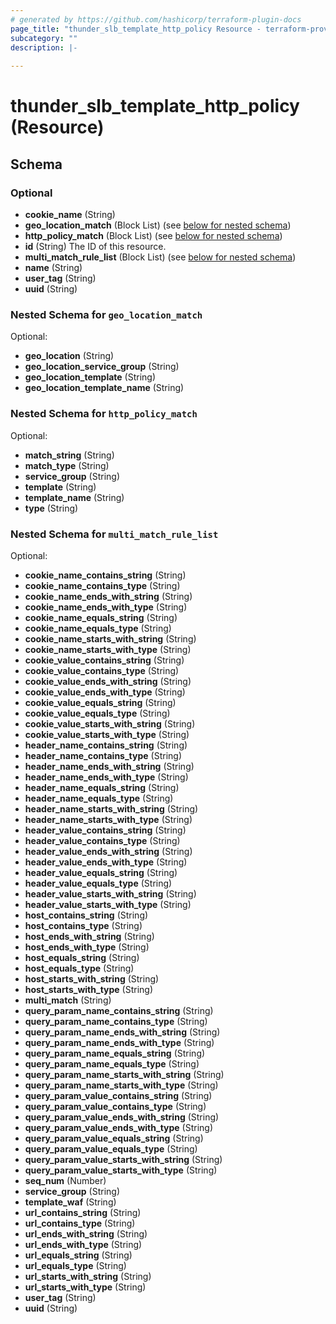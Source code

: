 ```yaml
---
# generated by https://github.com/hashicorp/terraform-plugin-docs
page_title: "thunder_slb_template_http_policy Resource - terraform-provider-thunder"
subcategory: ""
description: |-
  
---
```


# thunder_slb_template_http_policy (Resource)





<!-- schema generated by tfplugindocs -->
## Schema

### Optional

- **cookie_name** (String)
- **geo_location_match** (Block List) (see [below for nested schema](#nestedblock--geo_location_match))
- **http_policy_match** (Block List) (see [below for nested schema](#nestedblock--http_policy_match))
- **id** (String) The ID of this resource.
- **multi_match_rule_list** (Block List) (see [below for nested schema](#nestedblock--multi_match_rule_list))
- **name** (String)
- **user_tag** (String)
- **uuid** (String)

<a id="nestedblock--geo_location_match"></a>
### Nested Schema for `geo_location_match`

Optional:

- **geo_location** (String)
- **geo_location_service_group** (String)
- **geo_location_template** (String)
- **geo_location_template_name** (String)


<a id="nestedblock--http_policy_match"></a>
### Nested Schema for `http_policy_match`

Optional:

- **match_string** (String)
- **match_type** (String)
- **service_group** (String)
- **template** (String)
- **template_name** (String)
- **type** (String)


<a id="nestedblock--multi_match_rule_list"></a>
### Nested Schema for `multi_match_rule_list`

Optional:

- **cookie_name_contains_string** (String)
- **cookie_name_contains_type** (String)
- **cookie_name_ends_with_string** (String)
- **cookie_name_ends_with_type** (String)
- **cookie_name_equals_string** (String)
- **cookie_name_equals_type** (String)
- **cookie_name_starts_with_string** (String)
- **cookie_name_starts_with_type** (String)
- **cookie_value_contains_string** (String)
- **cookie_value_contains_type** (String)
- **cookie_value_ends_with_string** (String)
- **cookie_value_ends_with_type** (String)
- **cookie_value_equals_string** (String)
- **cookie_value_equals_type** (String)
- **cookie_value_starts_with_string** (String)
- **cookie_value_starts_with_type** (String)
- **header_name_contains_string** (String)
- **header_name_contains_type** (String)
- **header_name_ends_with_string** (String)
- **header_name_ends_with_type** (String)
- **header_name_equals_string** (String)
- **header_name_equals_type** (String)
- **header_name_starts_with_string** (String)
- **header_name_starts_with_type** (String)
- **header_value_contains_string** (String)
- **header_value_contains_type** (String)
- **header_value_ends_with_string** (String)
- **header_value_ends_with_type** (String)
- **header_value_equals_string** (String)
- **header_value_equals_type** (String)
- **header_value_starts_with_string** (String)
- **header_value_starts_with_type** (String)
- **host_contains_string** (String)
- **host_contains_type** (String)
- **host_ends_with_string** (String)
- **host_ends_with_type** (String)
- **host_equals_string** (String)
- **host_equals_type** (String)
- **host_starts_with_string** (String)
- **host_starts_with_type** (String)
- **multi_match** (String)
- **query_param_name_contains_string** (String)
- **query_param_name_contains_type** (String)
- **query_param_name_ends_with_string** (String)
- **query_param_name_ends_with_type** (String)
- **query_param_name_equals_string** (String)
- **query_param_name_equals_type** (String)
- **query_param_name_starts_with_string** (String)
- **query_param_name_starts_with_type** (String)
- **query_param_value_contains_string** (String)
- **query_param_value_contains_type** (String)
- **query_param_value_ends_with_string** (String)
- **query_param_value_ends_with_type** (String)
- **query_param_value_equals_string** (String)
- **query_param_value_equals_type** (String)
- **query_param_value_starts_with_string** (String)
- **query_param_value_starts_with_type** (String)
- **seq_num** (Number)
- **service_group** (String)
- **template_waf** (String)
- **url_contains_string** (String)
- **url_contains_type** (String)
- **url_ends_with_string** (String)
- **url_ends_with_type** (String)
- **url_equals_string** (String)
- **url_equals_type** (String)
- **url_starts_with_string** (String)
- **url_starts_with_type** (String)
- **user_tag** (String)
- **uuid** (String)


